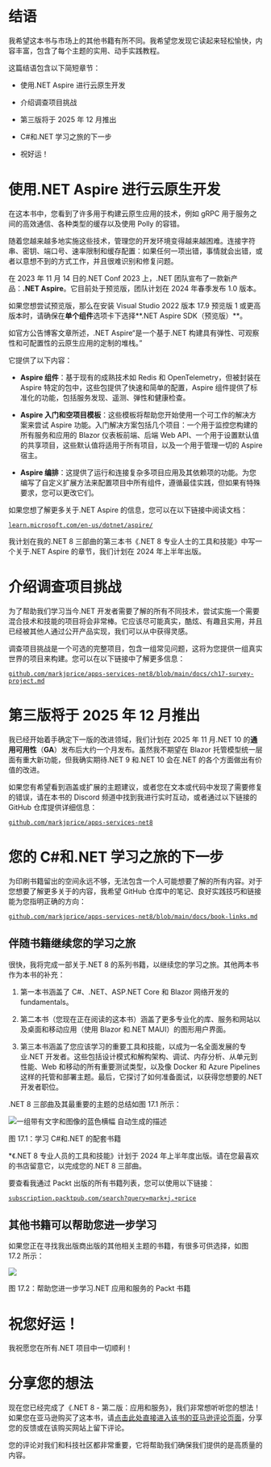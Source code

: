 # 结语

我希望这本书与市场上的其他书籍有所不同。我希望您发现它读起来轻松愉快，内容丰富，包含了每个主题的实用、动手实践教程。

这篇结语包含以下简短章节：

+   使用.NET Aspire 进行云原生开发

+   介绍调查项目挑战

+   第三版将于 2025 年 12 月推出

+   C#和.NET 学习之旅的下一步

+   祝好运！

# 使用.NET Aspire 进行云原生开发

在这本书中，您看到了许多用于构建云原生应用的技术，例如 gRPC 用于服务之间的高效通信、各种类型的缓存以及使用 Polly 的容错。

随着您越来越多地实施这些技术，管理您的开发环境变得越来越困难。连接字符串、密钥、端口号、速率限制和缓存配置：如果任何一项出错，事情就会出错，或者以意想不到的方式工作，并且很难识别和修复问题。

在 2023 年 11 月 14 日的.NET Conf 2023 上，.NET 团队宣布了一款新产品：**.NET Aspire**。它目前处于预览版，团队计划在 2024 年春季发布 1.0 版本。

如果您想尝试预览版，那么在安装 Visual Studio 2022 版本 17.9 预览版 1 或更高版本时，请确保在**单个组件**选项卡下选择**.NET Aspire SDK（预览版）**。

如官方公告博客文章所述，.NET Aspire“是一个基于.NET 构建具有弹性、可观察性和可配置性的云原生应用的定制的堆栈。”

它提供了以下内容：

+   **Aspire 组件**：基于现有的成熟技术如 Redis 和 OpenTelemetry，但被封装在 Aspire 特定的包中，这些包提供了快速和简单的配置，Aspire 组件提供了标准化的功能，包括服务发现、遥测、弹性和健康检查。

+   **Aspire 入门和空项目模板**：这些模板将帮助您开始使用一个可工作的解决方案来尝试 Aspire 功能。入门解决方案包括几个项目：一个用于监控您构建的所有服务和应用的 Blazor 仪表板前端、后端 Web API、一个用于设置默认值的共享项目，这些默认值将适用于所有项目，以及一个用于管理一切的 Aspire 宿主。

+   **Aspire 编排**：这提供了运行和连接复杂多项目应用及其依赖项的功能。为您编写了自定义扩展方法来配置项目中所有组件，遵循最佳实践，但如果有特殊要求，您可以更改它们。

如果您想了解更多关于.NET Aspire 的信息，您可以在以下链接中阅读文档：

[`learn.microsoft.com/en-us/dotnet/aspire/`](https://learn.microsoft.com/en-us/dotnet/aspire/)

我计划在我的.NET 8 三部曲的第三本书《.NET 8 专业人士的工具和技能》中写一个关于.NET Aspire 的章节，我们计划在 2024 年上半年出版。

# 介绍调查项目挑战

为了帮助我们学习当今.NET 开发者需要了解的所有不同技术，尝试实施一个需要混合技术和技能的项目将会非常棒。它应该尽可能真实，酷炫、有趣且实用，并且已经被其他人通过公开产品实现，我们可以从中获得灵感。

调查项目挑战是一个可选的完整项目，包含一组常见问题，这将为您提供一组真实世界的项目来构建。您可以在以下链接中了解更多信息：

[`github.com/markjprice/apps-services-net8/blob/main/docs/ch17-survey-project.md`](https://github.com/markjprice/apps-services-net8/blob/main/docs/ch17-survey-project.md)

# 第三版将于 2025 年 12 月推出

我已经开始着手确定下一版的改进领域，我们计划在 2025 年 11 月.NET 10 的**通用可用性**（**GA**）发布后大约一个月发布。虽然我不期望在 Blazor 托管模型统一层面有重大新功能，但我确实期待.NET 9 和.NET 10 会在.NET 的各个方面做出有价值的改进。

如果您有希望看到涵盖或扩展的主题建议，或者您在文本或代码中发现了需要修复的错误，请在本书的 Discord 频道中找到我进行实时互动，或者通过以下链接的 GitHub 仓库提供详细信息：

[`github.com/markjprice/apps-services-net8`](https://github.com/markjprice/apps-services-net8)

# 您的 C#和.NET 学习之旅的下一步

为印刷书籍留出的空间永远不够，无法包含一个人可能想要了解的所有内容。对于您想要了解更多关于的内容，我希望 GitHub 仓库中的笔记、良好实践技巧和链接能为您指明正确的方向：

[`github.com/markjprice/apps-services-net8/blob/main/docs/book-links.md`](https://github.com/markjprice/apps-services-net8/blob/main/docs/book-links.md)

## 伴随书籍继续您的学习之旅

很快，我将完成一部关于.NET 8 的系列书籍，以继续您的学习之旅。其他两本书作为本书的补充：

1.  第一本书涵盖了 C#、.NET、ASP.NET Core 和 Blazor 网络开发的 fundamentals。

1.  第二本书（您现在正在阅读的这本书）涵盖了更多专业化的库、服务和网站以及桌面和移动应用（使用 Blazor 和.NET MAUI）的图形用户界面。

1.  第三本书涵盖了您应该学习的重要工具和技能，以成为一名全面发展的专业.NET 开发者。这些包括设计模式和解构架构、调试、内存分析、从单元到性能、Web 和移动的所有重要测试类型，以及像 Docker 和 Azure Pipelines 这样的托管和部署主题。最后，它探讨了如何准备面试，以获得您想要的.NET 开发者职位。

.NET 8 三部曲及其最重要的主题的总结如图 17.1 所示：

![一组带有文字和图像的蓝色横幅  自动生成的描述](img/B19587_17_01.png)

图 17.1：学习 C#和.NET 的配套书籍

*《.NET 8 专业人员的工具和技能》计划于 2024 年上半年度出版。请在您最喜欢的书店留意它，以完成您的.NET 8 三部曲。

要查看我通过 Packt 出版的所有书籍列表，您可以使用以下链接：

[`subscription.packtpub.com/search?query=mark+j.+price`](https://subscription.packtpub.com/search?query=mark+j.+price)

## 其他书籍可以帮助您进一步学习

如果您正在寻找我出版商出版的其他相关主题的书籍，有很多可供选择，如图 17.2 所示：

![](img/B19587_17_02.png)

图 17.2：帮助您进一步学习.NET 应用和服务的 Packt 书籍

# 祝您好运！

我祝愿您在所有.NET 项目中一切顺利！

# 分享您的想法

现在您已经完成了《.NET 8 - 第二版：应用和服务》，我们非常想听听您的想法！如果您在亚马逊购买了这本书，请[点击此处直接进入该书的亚马逊评论页面](https://packt.link/r/1-837-63713-X)，分享您的反馈或在该购买网站上留下评论。

您的评论对我们和科技社区都非常重要，它将帮助我们确保我们提供的是高质量的内容。
